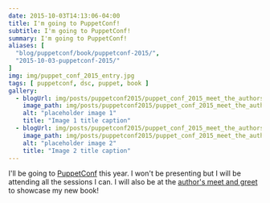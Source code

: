 ```yaml
---
date: 2015-10-03T14:13:06-04:00
title: I'm going to PuppetConf!
subtitle: I'm going to PuppetConf!
summary: I'm going to PuppetConf!
aliases: [
  "blog/puppetconf/book/puppetconf-2015/",
  "2015-10-03-puppetconf-2015/"
]
img: img/puppet_conf_2015_entry.jpg
tags: [ puppetconf, dsc, puppet, book ]
gallery:
  - blogUrl: img/posts/puppetconf2015/puppet_conf_2015_meet_the_authors_banner.jpg
    image_path: img/posts/puppetconf2015/puppet_conf_2015_meet_the_authors_banner.jpg
    alt: "placeholder image 1"
    title: "Image 1 title caption"
  - blogUrl: img/posts/puppetconf2015/puppet_conf_2015_meet_the_authors_big_screen.jpg
    image_path: img/posts/puppetconf2015/puppet_conf_2015_meet_the_authors_big_screen.jpg
    alt: "placeholder image 2"
    title: "Image 2 title caption"
---
```


I'll be going to [PuppetConf](https://2015.puppetconf.com) this year. I won't be presenting but I will be attending all the sessions I can. I will also be at the [author's meet and greet](http://sched.co/4Ku1) to showcase my new book!
